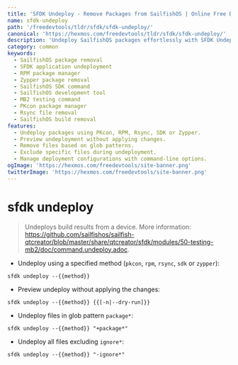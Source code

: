 ```yaml
---
title: 'SFDK Undeploy - Remove Packages from SailfishOS | Online Free DevTools by Hexmos'
name: sfdk-undeploy
path: '/freedevtools/tldr/sfdk/sfdk-undeploy/'
canonical: 'https://hexmos.com/freedevtools/tldr/sfdk/sfdk-undeploy/'
description: 'Undeploy SailfishOS packages effortlessly with SFDK Undeploy. Remove application files, test builds, and manage deployment using command-line options. Free online tool, no registration required.'
category: common
keywords:
  - SailfishOS package removal
  - SFDK application undeployment
  - RPM package manager
  - Zypper package removal
  - SailfishOS SDK command
  - SailfishOS development tool
  - MB2 testing command
  - PKcon package manager
  - Rsync file removal
  - SailfishOS build removal
features:
  - Undeploy packages using PKcon, RPM, Rsync, SDK or Zypper.
  - Preview undeployment without applying changes.
  - Remove files based on glob patterns.
  - Exclude specific files during undeployment.
  - Manage deployment configurations with command-line options.
ogImage: 'https://hexmos.com/freedevtools/site-banner.png'
twitterImage: 'https://hexmos.com/freedevtools/site-banner.png'
---
```


# sfdk undeploy

> Undeploys build results from a device.
> More information: <https://github.com/sailfishos/sailfish-qtcreator/blob/master/share/qtcreator/sfdk/modules/50-testing-mb2/doc/command.undeploy.adoc>.

- Undeploy using a specified method (`pkcon`, `rpm`, `rsync`, `sdk` or `zypper`):

`sfdk undeploy --{{method}}`

- Preview undeploy without applying the changes:

`sfdk undeploy --{{method}} {{[-n|--dry-run]}}`

- Undeploy files in glob pattern `package*`:

`sfdk undeploy --{{method}} "+package*"`

- Undeploy all files excluding `ignore*`:

`sfdk undeploy --{{method}} "-ignore*"`
